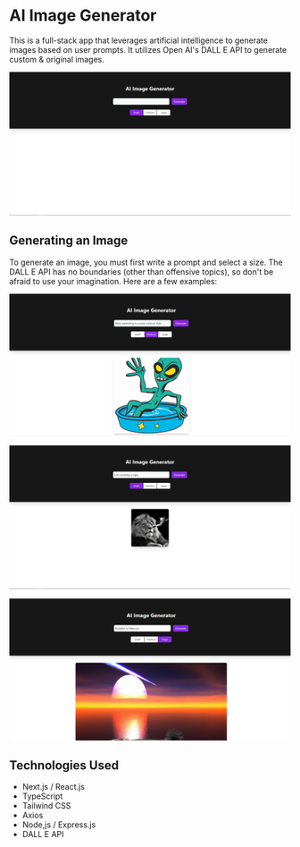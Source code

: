 # AI Image Generator

This is a full-stack app that leverages artificial intelligence to generate images based on user prompts. It utilizes Open AI's DALL E API to generate custom & original images.

![](Home.PNG)

## Generating an Image
To generate an image, you must first write a prompt and select a size. The DALL E API has no boundaries (other than offensive topics), so don't be afraid to use your imagination. Here are a few examples:

![](Example_1.PNG)

![](Example_2.PNG)

![](Example_3.PNG)

## Technologies Used
- Next.js / React.js
- TypeScript
- Tailwind CSS
- Axios
- Node,js / Express.js
- DALL E API
